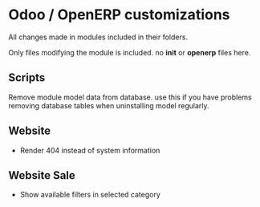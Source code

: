 Odoo / OpenERP customizations
=============================
All changes made in modules included in their folders. 

Only files modifying the module is included. no __init__ or __openerp__ files here.


Scripts
-------
Remove module model data from database. 
use this if you have problems removing database tables when uninstalling model regularly. 

Website
-------
* Render 404 instead of system information

Website Sale
------------
* Show available filters in selected category
